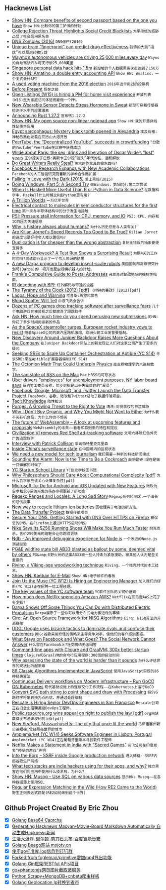 ## Hacknews List


- [Show HN: Compare benefits of second passport based on the one you have](https://multinational.io/)  `Show HN:比较你的第二护照的好处`
- [College Rejection Threat Highlights Social Credit Blacklists](https://chinadigitaltimes.net/2018/07/college-rejection-threat-highlights-social-credit-blacklists/)  `大学拒绝的威胁凸显了社会信用黑名单`
- [DNS Zombies (2016)](https://blog.apnic.net/2016/04/04/dns-zombies/)  `DNS僵尸(2016)`
- [Unique brain “fingerprint” can predict drug effectiveness](https://mcgill.ca/newsroom/channels/news/unique-brain-fingerprint-can-predict-drug-effectiveness-287964)  `独特的大脑“指纹”可以预测药物疗效`
- [Waymo’s autonomous vehicles are driving 25,000 miles every day](https://techcrunch.com/2018/07/20/waymos-autonomous-vehicles-are-driving-25000-miles-every-day/)  `Waymo的自动驾驶汽车每天行驶25,000英里`
- [Singapore personal data hack hits 1.5m](https://www.bbc.co.uk/news/world-asia-44900507)  `新加坡的个人数据黑客攻击达到了150万`
- [Show HN: Amatino, a double entry accounting API](https://amatino.io/)  `Show HN: Amatino，一个复式会计API`
- [A used voting machine from the 2016 election](https://twitter.com/AltUSPressSec/status/1019955719964160006)  `2016年选举用过的投票机`
- [Before Present](https://en.wikipedia.org/wiki/Before_Present)  `现在之前`
- [Open Listings (W15) is hiring a PM for home visit experience](https://jobs.lever.co/openlistings/aa84bd1d-4ba9-4d6d-ab92-bf9ced71d0f1)  `开放列表(W15)是为家庭访问体验而雇佣一个PM。`
- [New Wearable Sensor Detects Stress Hormone in Sweat](https://spectrum.ieee.org/view-from-the-valley/biomedical/diagnostics/new-wearable-sensor-detects-stress-hormone-in-sweat)  `新型可穿戴传感器检测汗水中的应激激素`
- [Announcing Rust 1.27.2](https://blog.rust-lang.org/2018/07/20/Rust-1.27.2.html)  `宣布锈1.27.2`
- [Show HN: My open source non-linear notepad app](https://getmicropad.com)  `Show HN:我的开源非线性记事本应用`
- [Egypt sarcophagus: Mystery black tomb opened in Alexandria](https://www.bbc.co.uk/news/world-middle-east-44893804)  `埃及石棺:神秘的黑色坟墓在亚历山大港开放`
- [PeerTube, the “Decentralized YouTube”, succeeds in crowdfunding](https://quariety.com/2018/07/20/peertube-the-decentralized-youtube-succeeds-in-crowdfunding/)  `“分散的YouTube”PeerTube在众筹中获得成功`
- [Wilde about Paris: the sex, drink and liberation of Oscar Wilde’s “lost” years](https://www.prospectmagazine.co.uk/arts-and-books/wilde-about-paris-the-sex-drink-and-liberation-of-oscar-wildes-lost-years)  `王尔德关于巴黎:奥斯卡王尔德“迷失”年代的性、酒和解放`
- [Do Great Writers Really Steal?](https://lithub.com/do-great-writers-really-steal-on-plagiarism-and-publishing/)  `伟大的作家真的偷东西吗?`
- [Facebook AI Research Expands with New Academic Collaborations](https://code.fb.com/ai-research/facebook-ai-research-expands-with-new-academic-collaborations/)  `Facebook的人工智能研究随着新的学术合作而扩展`
- [Falling in Love with the Dark (2015)](http://nautil.us/issue/27/dark-matter/falling-in-love-with-the-dark)  `爱上黑暗(2015)`
- [Doing Windows, Part 5: A Second Try](https://www.filfre.net/2018/07/doing-windows-part-5-a-second-try/)  `做Windows，第5部分:第二次尝试`
- [When Is Haskell More Useful Than R or Python in Data Science?](https://www.forbes.com/sites/quora/2018/01/24/when-is-haskell-more-useful-than-r-or-python-in-data-science/#1daa23e69e47)  `在数据科学中，Haskell什么时候比R或Python更有用?`
- [A Trillion Worlds](https://blogs.scientificamerican.com/observations/a-trillion-worlds/)  `一万亿年世界`
- [Electrical contact to molecules in semiconductor structures for the first time](https://www.unibas.ch/en/News-Events/News/Uni-Research/Electrical-contact-to-molecules-in-semiconductor-structures-established-for-the-first-time.html)  `第一次与半导体结构中的分子发生电接触`
- [PSI: Pressure stall information for CPU, memory, and IO](https://lwn.net/Articles/759658/)  `PSI: CPU、内存和IO的压力失速信息`
- [Why is history always about humans?](https://www.bostonglobe.com/ideas/2018/07/13/why-history-always-about-humans/kXSi8rJLcfQKYR1P3EDUIM/story.html)  `为什么历史总是与人类有关?`
- [Are Kilian Jornet&#39;s Speed Records Too Good to Be True?](https://www.outsideonline.com/2324076/ultrarunner-kilian-jornet-everest-controversy)  `Kilian Jornet的速度记录好得令人难以置信吗?`
- [Duplication is far cheaper than the wrong abstraction](https://www.sandimetz.com/blog/2016/1/20/the-wrong-abstraction)  `复制比错误的抽象要便宜得多`
- [A 4-Day Workweek? A Test Run Shows a Surprising Result](https://www.nytimes.com/2018/07/19/world/asia/four-day-workweek-new-zealand.html)  `为期4天的工作时间吗?测试运行显示了一个令人惊讶的结果`
- [A new Darpa program to develop insect-scale robots](https://spectrum.ieee.org/automaton/robotics/robotics-hardware/darpa-wants-your-insect-scale-robots-for-a-micro-olympics)  `美国国防部高级研究计划局(Darpa)的一项开发昆虫规模机器人的计划。`
- [Frank&#39;s Compulsive Guide to Postal Addresses](http://www.columbia.edu/~fdc/postal/)  `弗兰克对邮政地址的强制性指南。`
- [IR decoding with BPF](https://lwn.net/Articles/759188/)  `红外解码与带通滤波器`
- [The Tyranny of the Clock (2012) [pdf]](http://www.eng.auburn.edu/~uguin/teaching/READING/E6200/Sutherland_Tyranny_o_Clock.pdf)  `《时钟的暴政》(2012)[pdf]`
- [Lagos: Hope and Warning](https://www.city-journal.org/html/lagos-nigeria-16011.html)  `拉各斯:希望和警告`
- [Blood Spatter Will Tell](http://nautil.us/issue/62/systems/blood-spatter-will-tell)  `血液飞溅会告诉`
- [Dozens of PC games drop tracking software after surveillance fears](https://www.wired.co.uk/article/red-shell-game-tracking-gdpr)  `几十个电脑游戏在被监视之后都放弃了跟踪软件`
- [Ask HN: How much time do you spend perusing new submissions](item?id=17574672)  `问HN:你花了多少时间阅读新的作品`
- [As the SpaceX steamroller surges, European rocket industry vows to resist](https://arstechnica.com/science/2018/07/as-the-spacex-steamroller-surges-european-rocket-industry-vows-to-resist/)  `随着SpaceX公司的蒸汽压路机激增，欧洲火箭工业发誓要抵制。`
- [New Discovery Around Juniper Backdoor Raises More Questions About the Company](https://www.wired.com/2016/01/new-discovery-around-juniper-backdoor-raises-more-questions-about-the-company/)  `在Juniper Backdoor网站上的新发现让人们对这家公司产生了更多的疑问`
- [Seeking SREs to Scale Up Container Orchestration at  Aptible (YC S14)](https://jobs.lever.co/aptible/cdc31a4d-e488-439d-96ff-898386bcdbdb)  `寻求SREs来在Aptible扩展容器编制(YC S14)`
- [The Octonion Math That Could Underpin Physics](https://www.quantamagazine.org/the-octonion-math-that-could-underpin-physics-20180720)  `能支撑物理学的八进制数学。`
- [The sad state of RSS on the Mac](https://blog.notmyhostna.me/sad-state-of-rss-on-the-mac/)  `Mac上RSS的可悲状态`
- [Uber drivers “employees” for unemployment purposes, NY labor board says](https://arstechnica.com/tech-policy/2018/07/uber-drivers-employees-for-unemployment-purposes-ny-labor-board-says/)  `纽约劳工委员会称，优步司机是出于失业目的的“雇员”`
- [Facebook, Google, Microsoft, and Twitter Launch the Data Transfer Project](https://github.com/google/data-transfer-project)  `Facebook、谷歌、微软和Twitter启动了数据传输项目。`
- [Tacit Knowledge](http://www.doxsey.net/blog/tacit-knowledge)  `隐性知识`
- [Purges: A Growing Threat to the Right to Vote](https://www.brennancenter.org/publication/purges-growing-threat-right-vote)  `清洗:对投票权的日益威胁`
- [Why I Don&#39;t Buy Organic, and Why You Might Not Want to Either](https://www.forbes.com/sites/stevensavage/2016/03/19/why-i-dont-buy-organic-and-why-you-might-want-to-either/)  `为什么我不买有机食品，为什么你也不想买`
- [The future of WebAssembly – A look at upcoming features and proposals](https://blog.scottlogic.com/2018/07/20/wasm-future.html)  `WebAssembly的未来——看看即将到来的特性和提议`
- [Civilization VI removes Red Shell ad-tracking software](https://www.rockpapershotgun.com/2018/07/20/civilization-vi-removes-red-shell/)  `文明六移除红色外壳广告追踪软件`
- [Interview with Patrick Collison](http://growth.eladgil.com/book/chapter-5-organizational-structure-and-hypergrowth/you-cant-delegate-culture-an-interview-with-patrick-collison/)  `采访帕特里克克里森`
- [Inside China’s surveillance state](https://www.ft.com/content/2182eebe-8a17-11e8-bf9e-8771d5404543)  `在中国境内的监视状态`
- [We need a new model for tech journalism](https://www.cjr.org/business_of_news/tech-journalism.php)  `我们需要一种新的科技新闻模式`
- [Sounding the Alarm: Now Is the Time to Be a Cockroach](http://www.erica.biz/2018/cockroach/)  `敲响警钟:现在是做一只蟑螂的时候了`
- [YC Startup School Library](https://www.startupschool.org/library)  `YC创业学校图书馆`
- [Why Philosophers Should Care About Computational Complexity [pdf]](https://www.scottaaronson.com/papers/philos.pdf)  `为什么哲学家应该关心计算复杂性[pdf]`
- [Microsoft To-Do for Android and iOS Updated with New Features](https://www.bleepingcomputer.com/news/microsoft/microsoft-to-do-for-android-and-ios-updated-with-new-features/)  `微软为安卓和iOS系统开发的待办事项更新了新功能`
- [Regexp Ranges and Locales: A Long Sad Story](https://www.gnu.org/software/gawk/manual/html_node/Ranges-and-Locales.html)  `Regexp系列和地区:一个漫长的悲伤故事`
- [New way to recycle lithium-ion batteries](http://www.latimes.com/business/technology/la-fi-lithium-ion-battery-recycling-20180316-story.html)  `回收锂离子电池的新方法。`
- [The Data Transfer Project](https://datatransferproject.dev/)  `数据传输项目`
- [Secure Your DNS. Getting Started with DNS Over HTTPS on Firefox](https://medium.com/@nykolas.z/getting-started-with-dns-over-https-on-firefox-e9b5fc865a43)  `确保您的DNS。在Firefox上通过HTTPS启动DNS。`
- [Nike Says Its $250 Running Shoes Will Make You Run Much Faster](https://www.nytimes.com/interactive/2018/07/18/upshot/nike-vaporfly-shoe-strava.html)  `耐克表示，售价250美元的跑鞋会让你跑得更快`
- [Ndb – An improved debugging experience for Node.js](https://github.com/GoogleChromeLabs/ndb)  `一个改进的Node.js调试经验`
- [PG&amp;E wildfire state bill AB33 blasted as bailout by some, deemed vital by others](https://www.mercurynews.com/2018/07/17/pge-wildfire-state-bill-blasted-as-bailout-by-some-deemed-vital-by-others/)  `PG&amp;E野火州的法案AB33被一些人抨击为紧急援助，被其他人认为是至关重要的`
- [Riving, a Viking-age woodworking technique](http://www.hurstwic.org/history/articles/manufacturing/text/viking_woodworking_riving.htm)  `Riving，一个维克时代的木工技术。`
- [Show HN: Kanban for E-Mail](https://kanbanmail.app/)  `Show HN:电子邮件的看板`
- [Join Us the  Muse (YC W12) Is Hiring an Engineering Manager](https://www.themuse.com/jobs/themuse/engineering-manager-9b5605)  `加入我们的缪斯(YC W12)正在招聘一位工程经理。`
- [The key values of the YC software team](https://www.keyvalues.com/y-combinator)  `YC软件团队的关键价值观`
- [How much does Netflix spend on Amazon AWS?](https://www.quora.com/How-much-does-Netflix-spend-on-Amazon-AWS?share=1)  `Netflix在亚马逊AWS上花了多少钱?`
- [Darpa Shows Off Some Things You Can Do with Distributed Electric Propulsion](https://spectrum.ieee.org/tech-talk/transportation/advanced-cars/darpa-vehicle-technologies)  `Darpa展示了一些你可以用分布式电力推进做的事情`
- [Cirq: An Open Source Framework for NISQ Algorithms](https://ai.googleblog.com/2018/07/announcing-cirq-open-source-framework.html)  `Cirq: NISQ算法的开源框架`
- [DDG: Google uses bizarre tactics to dominate rivals and confuse their customers](https://www.independent.co.uk/life-style/gadgets-and-tech/news/google-alternatives-privacy-duckduckgo-search-engine-browser-chrome-eu-fine-a8455321.html)  `DDG:谷歌采用奇怪的策略来主导竞争对手，使他们的客户感到困惑。`
- [What Stays on Facebook and What Goes? The Social Network Cannot Answer](https://www.nytimes.com/2018/07/19/technology/facebook-misinformation.html)  `什么留在Facebook上?社交网络无法回答`
- [Command-line apps with Clojure and GraalVM: 300x better startup times](https://www.astrecipes.net/blog/2018/07/20/cmd-line-apps-with-clojure-and-graalvm/)  `Clojure和GraalVM的命令行应用程序:300倍的启动时间`
- [Why assessing the state of the world is harder than it sounds](https://www.newyorker.com/magazine/2018/07/23/are-things-getting-better-or-worse)  `为什么评估世界的现状比听起来难`
- [86 Classic Algorithms Implemented in JavaScript](https://github.com/trekhleb/javascript-algorithms/blob/master/README.md)  `使用JavaScript实现的86种经典算法`
- [Continuous Delivery workflows on Modern infrastructure – Run GoCD ON Kubernetes](https://www.gocd.org/2018/03/21/continuous-delivery-gocd-kubernetes/#.W1J57VKDBRo.hackernews)  `现代基础设施上的连续交付工作流程——在Kubernetes上运行GoCD`
- [Convert SVG path string to point shape and draw with Processing](http://processingjs.nihongoresources.com/svgparser/)  `将SVG路径字符串转换为点形状，并通过处理绘制`
- [Rescale Is Hiring Senior DevOps Engineers in San Francisco](https://jobs.lever.co/rescale/5bbd7886-8b96-4bf6-a0be-c5df930b9fd3?lever-origin=applied&amp;lever-source%5B%5D=Hacker%20News)  `Rescale公司正在旧金山招聘高级DevOps工程师。`
- [Public.resource.org wins appeal on right to publish the law [pdf]](https://www.cadc.uscourts.gov/internet/opinions.nsf/533D47AF883C8194852582CD0052B8D4/$file/17-7035.pdf)  `org网站赢得发布法律权利的上诉[pdf]`
- [New Bedford, Massachusetts: The city that once lit the world](http://www.bbc.com/travel/story/20180719-the-city-that-lit-the-world)  `马萨诸塞州新贝德福德:曾经照亮世界的城市`
- [Amplemarket (YC W14) Seeks Software Engineer in Lisbon, Portugal](item?id=17580515)  `Amplemarket (YC W14)正在葡萄牙里斯本寻找软件工程师`
- [Netflix Makes a Statement in India with “Sacred Games”](https://www.economist.com/prospero/2018/07/19/netflix-makes-a-statement-in-india-with-sacred-games)  `网飞公司在印度发表“神圣的游戏”声明`
- [Into the Borg – SSRF inside Google production network](https://opnsec.com/2018/07/into-the-borg-ssrf-inside-google-production-network/)  `进入博格- SSRF内部谷歌生产网络`
- [What tech stacks are indie hackers using for their apps, and why?](https://www.indiehackers.com/round-table/what-tech-should-you-use-in-2018)  `独立黑客在他们的应用中使用什么技术栈，为什么?`
- [Show HN: Musoq – Use SQL on various data sources](https://github.com/Puchaczov/Musoq)  `显示HN: Musoq——在各种数据源上使用SQL`
- [Regular Expression Matching in the Wild (How RE2 Came to the World)](https://swtch.com/~rsc/regexp/regexp3.html)  `野生正则表达式匹配(RE2如何来到这个世界)`

## Github Project Created By Eric Zhou

- [x] [Golang Base64 Captcha](https://github.com/mojocn/base64Captcha)
- [x] [Generating Hacknews Maoyan-Movie-Board Markdown Automatically 自动生成Hacknews新闻](https://github.com/dejavuzhou/md-genie)
- [x] [生活大爆炸-谢尔顿-剪刀石头布-百度智能音箱](https://github.com/mojocn/dueros-bang-game)
- [x] [Golang Beego网站 mojotv.cn](https://github.com/mojocn/www.mojotv.cn)
- [x] [使用go标准库,log信息到钉钉群](https://github.com/mojocn/dooger)
- [x] [Forked from fogleman/primitive增加mp4导出功能](https://github.com/mojocn/primitive)
- [x] [Golang Gin框架RESTful APIs项目](https://github.com/JJJJJJJerk/ezier-golang-web-api-framework)
- [x] [go+phantomjs网页图片截取微服务](https://github.com/mojocn/screen_shot)
- [x] [Python Scrapy+MongoDB+cnbeta爬虫样板](https://github.com/mojocn/scrapy_mongodb_boilerplate_cnbeta)
- [x] [Golang Geolocation Ip转换到省市](https://github.com/mojocn/ip2location)